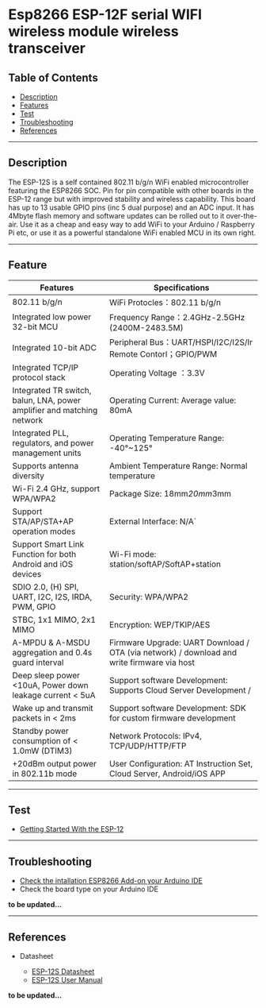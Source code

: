 # Esp8266 ESP-12F serial WIFI wireless module wireless transceiver

## Table of Contents

-   [Description](#description)
-   [Features](#features)
-   [Test](#test)
-   [Troubleshooting](#troubleshooting)
-   [References](#references)

---

## Description

The ESP-12S is a self contained 802.11 b/g/n WiFi enabled microcontroller featuring the ESP8266 SOC. Pin for pin compatible with other boards in the ESP-12 range but with improved stability and wireless capability. This board has up to 13 usable GPIO pins (inc 5 dual purpose) and an ADC input. It has 4Mbyte flash memory and software updates can be rolled out to it over-the-air. Use it as a cheap and easy way to add WiFi to your Arduino / Raspberry Pi etc, or use it as a powerful standalone WiFi enabled MCU in its own right.

---

## Feature

| Features                                                               | Specifications                                                                             |
| ---------------------------------------------------------------------- | ------------------------------------------------------------------------------------------ |
| 802.11 b/g/n                                                           | WiFi Protocles：802.11 b/g/n                                                               |
| Integrated low power 32-bit MCU                                        | Frequency Range：2.4GHz-2.5GHz (2400M-2483.5M)                                             |
| Integrated 10-bit ADC                                                  | Peripheral Bus：UART/HSPI/I2C/I2S/Ir Remote Contorl；GPIO/PWM                              |
| Integrated TCP/IP protocol stack                                       | Operating Voltage ：3.3V                                                                   |
| Integrated TR switch, balun, LNA, power amplifier and matching network | Operating Current: Average value: 80mA                                                     |
| Integrated PLL, regulators, and power management units                 | Operating Temperature Range: -40°~125°                                                     |
| Supports antenna diversity                                             | Ambient Temperature Range: Normal temperature                                              |
| Wi-Fi 2.4 GHz, support WPA/WPA2                                        | Package Size: 18mm*20mm*3mm                                                                |
| Support STA/AP/STA+AP operation modes                                  | External Interface: N/A`                                                                   |
| Support Smart Link Function for both Android and iOS devices           | Wi-Fi mode: station/softAP/SoftAP+station                                                  |
| SDIO 2.0, (H) SPI, UART, I2C, I2S, IRDA, PWM, GPIO                     | Security: WPA/WPA2                                                                         |
| STBC, 1x1 MIMO, 2x1 MIMO                                               | Encryption: WEP/TKIP/AES                                                                   |
| A-MPDU & A-MSDU aggregation and 0.4s guard interval                    | Firmware Upgrade: UART Download / OTA (via network) / download and write firmware via host |
| Deep sleep power <10uA, Power down leakage current < 5uA               | Support software Development: Supports Cloud Server Development /                          |
| Wake up and transmit packets in < 2ms                                  | Support software Development: SDK for custom firmware development                          |
| Standby power consumption of < 1.0mW (DTIM3)                           | Network Protocols: IPv4, TCP/UDP/HTTP/FTP                                                  |
| +20dBm output power in 802.11b mode                                    | User Configuration: AT Instruction Set, Cloud Server, Android/iOS APP                      |

---

## Test

-   [Getting Started With the ESP-12](https://www.instructables.com/Getting-Started-with-the-ESP8266-ESP-12/)

---

## Troubleshooting

-   [Check the intallation ESP8266 Add-on your Arduino IDE](https://arduino.esp8266.com/Arduino/versions/2.3.0/doc/installing.html)
-   Check the board type on your Arduino IDE

**to be updated...**

---

## References

-   Datasheet

    -   [ESP-12S Datasheet](http://bit.ly/ESP-12S-Datasheet)
    -   [ESP-12S User Manual](http://bit.ly/3lvufhR)

**to be updated...**
